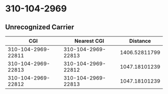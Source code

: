 # 310-104-2969
## Unrecognized Carrier


| CGI | Nearest CGI | Distance |
|-----|-------------|----------|
| 310-104-2969-22811 | 310-104-2969-22813 | 1406.52811799 |
| 310-104-2969-22813 | 310-104-2969-22812 | 1047.18101239 |
| 310-104-2969-22812 | 310-104-2969-22813 | 1047.18101239 |
